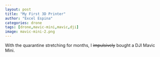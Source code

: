 ```yaml
---
layout: post
title: "My First 3D Printer"
author: "Excel Espina"
categories: drone
tags: [drone,mavic-mini,mavic,dji]
image: mavic-mini-2.png
---
```


With the quarantine stretching for months, I ~~impulsively~~ bought a DJI Mavic Mini.